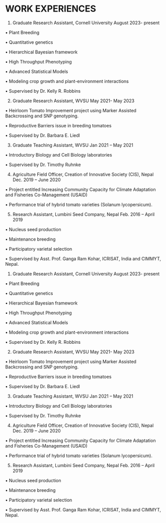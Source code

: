 # WORK EXPERIENCES
1. Graduate Research Assistant, Cornell University	August 2023- present

  •	Plant Breeding

  •	Quantitative genetics

  •	Hierarchical   Bayesian   framework

  •	High Throughput Phenotyping

  •	Advanced Statistical Models

  •	Modeling crop growth and plant-environment interactions

  •	Supervised by Dr. Kelly R. Robbins


2. Graduate Research Assistant, WVSU	May 2021- May 2023
   
•	Heirloom Tomato Improvement project using Marker Assisted Backcrossing and SNP      genotyping.

•	Reproductive Barriers issue in breeding tomatoes

•	Supervised by Dr. Barbara E. Liedl


3. Graduate Teaching Assistant, WVSU	Jan 2021 – May 2021
   
•	Introductory Biology and Cell Biology laboratories

•	Supervised by Dr. Timothy Ruhnke


4. Agriculture Field Officer, Creation of Innovative Society (CIS), Nepal	Dec. 2019 – June 2020
   
•	Project entitled Increasing Community Capacity for Climate Adaptation and Fisheries Co-Management (USAID)

•	Performance trial of hybrid tomato varieties (Solanum lycopersicum).


5. Research Assistant, Lumbini Seed Company, Nepal	Feb. 2016 – April 2019
   
•	Nucleus seed production 

•	Maintenance breeding

•	Participatory varietal selection

•	Supervised by Asst. Prof. Ganga Ram Kohar, ICRISAT, India and CIMMYT, Nepal.





1. Graduate Research Assistant, Cornell University	August 2023- present

•	Plant Breeding

•	Quantitative genetics

•	Hierarchical   Bayesian   framework

•	High Throughput Phenotyping

•	Advanced Statistical Models

•	Modeling crop growth and plant-environment interactions

•	Supervised by Dr. Kelly R. Robbins


2. Graduate Research Assistant, WVSU	May 2021- May 2023
   
•	Heirloom Tomato Improvement project using Marker Assisted Backcrossing and SNP        genotyping.

•	Reproductive Barriers issue in breeding tomatoes

•	Supervised by Dr. Barbara E. Liedl


3. Graduate Teaching Assistant, WVSU	Jan 2021 – May 2021
   
•	Introductory Biology and Cell Biology laboratories

•	Supervised by Dr. Timothy Ruhnke


4. Agriculture Field Officer, Creation of Innovative Society (CIS), Nepal	Dec. 2019 – June 2020
   
 •	Project entitled Increasing Community Capacity for Climate Adaptation and Fisheries Co-Management (USAID)

•	Performance trial of hybrid tomato varieties (Solanum lycopersicum).


5. Research Assistant, Lumbini Seed Company, Nepal	Feb. 2016 – April 2019
   
•	Nucleus seed production 

•	Maintenance breeding

•	Participatory varietal selection

•	Supervised by Asst. Prof. Ganga Ram Kohar, ICRISAT, India and CIMMYT, Nepal.


